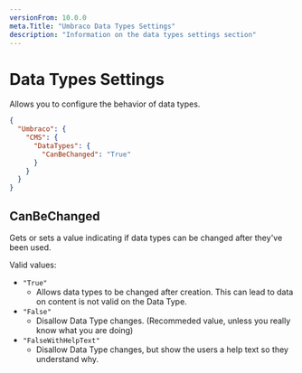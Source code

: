 ```yaml
---
versionFrom: 10.0.0
meta.Title: "Umbraco Data Types Settings"
description: "Information on the data types settings section"
---
```


# Data Types Settings

Allows you to configure the behavior of data types.

```json
{
  "Umbraco": {
    "CMS": {
      "DataTypes": {
        "CanBeChanged": "True"
      }
    }
  }
}
```

## CanBeChanged

Gets or sets a value indicating if data types can be changed after they've been used.

Valid values:

- `"True"`
  - Allows data types to be changed after creation. This can lead to data on content is not valid on the Data Type.
- `"False"`
  - Disallow Data Type changes. (Recommeded value, unless you really know what you are doing)
- `"FalseWithHelpText"`
  - Disallow Data Type changes, but show the users a help text so they understand why.
